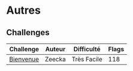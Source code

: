 # Autres

## Challenges

| Challenge       | Auteur | Difficulté | Flags |
| --------------- | ------ | ---------- | ----- |
| [Bienvenue](./bienvenue) | Zeecka | Très Facile | 118 |
